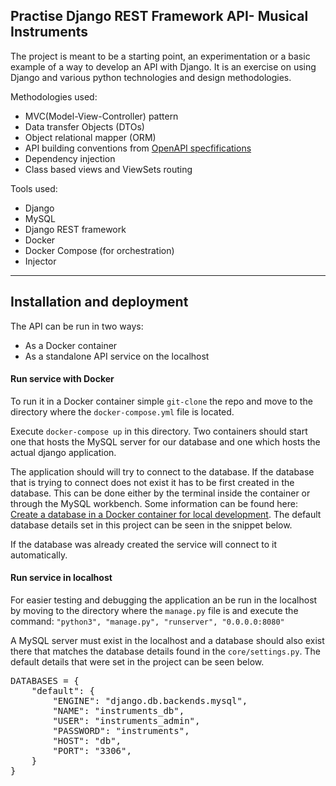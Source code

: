 ## Practise Django REST Framework API- Musical Instruments

The project is meant to be a starting point, an experimentation or a basic example of a way to develop an API with Django. 
It is an exercise on using Django and various python technologies and design methodologies.

Methodologies used:
  - MVC(Model-View-Controller) pattern
  - Data transfer Objects (DTOs)
  - Object relational mapper (ORM)
  - API building conventions from  [OpenAPI specfifications](https://swagger.io/specification/)
  - Dependency injection
  - Class based views and ViewSets routing


Tools used:
  - Django
  - MySQL
  - Django REST framework
  - Docker
  - Docker Compose (for orchestration)
  - Injector

---

## Installation and deployment

The API can be run in two ways:

  - As a Docker container
  - As a standalone API service on the localhost


#### Run service with Docker

To run it in a Docker container simple `git-clone` the repo and move to the directory where the `docker-compose.yml` file is located.

Execute `docker-compose up` in this directory. Two containers should start one that hosts the MySQL server for our database and one which hosts the actual django application.

The application should will try to connect to the database. If the database that is trying to connect does not exist it has to be first created in the database.
This can be done either by the terminal inside the container or through the MySQL workbench. Some information can be found here: [Create a database in a Docker container for local development](https://developer.ibm.com/tutorials/docker-dev-db/). The default database details set in this project can be seen in the snippet below.

If the database was already created the service will connect to it automatically.

#### Run service in localhost

For easier testing and debugging the application an be run in the localhost by moving to the directory where the `manage.py` file is and execute the command:
`"python3", "manage.py", "runserver", "0.0.0.0:8080"`

A MySQL server must exist in the localhost and a database should also exist there that matches the database details found in the `core/settings.py`. The default details that were set in the project can be seen below.

<pre>
DATABASES = {
    "default": {
        "ENGINE": "django.db.backends.mysql",
        "NAME": "instruments_db",
        "USER": "instruments_admin",
        "PASSWORD": "instruments",
        "HOST": "db",
        "PORT": "3306",
    }
}
</pre>
 

